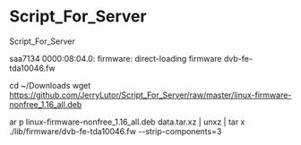 # Script_For_Server
Script_For_Server

saa7134 0000:08:04.0: firmware: direct-loading firmware dvb-fe-tda10046.fw


cd ~/Downloads
wget https://github.com/JerryLutor/Script_For_Server/raw/master/linux-firmware-nonfree_1.16_all.deb


ar p linux-firmware-nonfree_1.16_all.deb data.tar.xz | unxz | tar x ./lib/firmware/dvb-fe-tda10046.fw --strip-components=3
